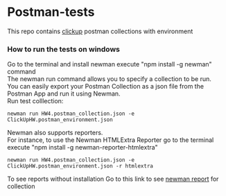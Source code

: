 # Postman-tests
This repo contains [clickup](https://app.clickup.com/?fromLanding=true) postman collections with environment

### How to run the tests on windows
Go to the terminal and install newman execute "npm install -g newman" command  
The newman run command allows you to specify a collection to be run.  
You can easily export your Postman Collection as a json file from the Postman App and run it using Newman.  
Run test colllection:
```
newman run HW4.postman_collection.json -e ClickUpHW.postman_environment.json
```
Newman also supports reporters.  
For instance, to use the Newman HTMLExtra Reporter go to the terminal execute "npm install -g newman-reporter-htmlextra"
```
newman run HW4.postman_collection.json -e ClickUpHW.postman_environment.json -r htmlextra
```
To see reports without installation
Go to this link to see [newman report](https://leraroy.github.io/postman-clickup/) for collection
